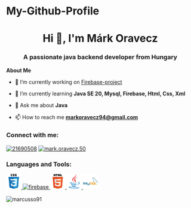 # My-Github-Profile

<h1 align="center">Hi 👋, I'm Márk Oravecz</h1>
<h3 align="center">A passionate java backend developer from Hungary</h3>

**About Me**

- 🔭 I’m currently working on [Firebase-project](https://github.com/Marcusso91/Firebase-Project)

- 🌱 I’m currently learning **Java SE 20, Mysql, Firebase, Html, Css, Xml**

- 💬 Ask me about **Java**

- 📫 How to reach me **markoravecz94@gmail.com**

<h3 align="left">Connect with me:</h3>
<p align="left">
<a href="https://stackoverflow.com/users/21690508" target="blank"><img align="center" src="https://raw.githubusercontent.com/rahuldkjain/github-profile-readme-generator/master/src/images/icons/Social/stack-overflow.svg" alt="21690508" height="30" width="40" /></a>
<a href="https://fb.com/mark.oravecz.50" target="blank"><img align="center" src="https://raw.githubusercontent.com/rahuldkjain/github-profile-readme-generator/master/src/images/icons/Social/facebook.svg" alt="mark.oravecz.50" height="30" width="40" /></a>
</p>

<h3 align="left">Languages and Tools:</h3>
<p align="left"> <a href="https://www.w3schools.com/css/" target="_blank" rel="noreferrer"> <img src="https://raw.githubusercontent.com/devicons/devicon/master/icons/css3/css3-original-wordmark.svg" alt="css3" width="40" height="40"/> </a>  <a href="https://firebase.google.com/" target="_blank" rel="noreferrer"> <img src="https://www.vectorlogo.zone/logos/firebase/firebase-icon.svg" alt="firebase" width="40" height="40"/> </a>  <a href="https://www.w3.org/html/" target="_blank" rel="noreferrer"> <img src="https://raw.githubusercontent.com/devicons/devicon/master/icons/html5/html5-original-wordmark.svg" alt="html5" width="40" height="40"/> </a>  <a href="https://www.java.com" target="_blank" rel="noreferrer"> <img src="https://raw.githubusercontent.com/devicons/devicon/master/icons/java/java-original.svg" alt="java" width="40" height="40"/> </a>  <a href="https://www.mysql.com/" target="_blank" rel="noreferrer"> <img src="https://raw.githubusercontent.com/devicons/devicon/master/icons/mysql/mysql-original-wordmark.svg" alt="mysql" width="40" height="40"/> </a> </p>

<p><img align="center" src="https://github-readme-stats.vercel.app/api/top-langs?username=marcusso91&show_icons=true&locale=en&layout=compact" alt="marcusso91" /></p>
